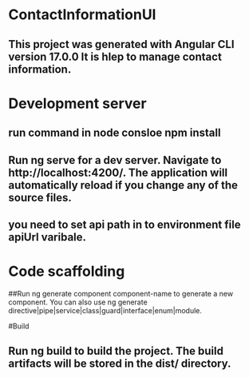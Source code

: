 # ContactInformationUI

## This project was generated with Angular CLI version 17.0.0 It is hlep to manage contact information.

# Development server

## run command in node consloe  npm install
## Run ng serve for a dev server. Navigate to http://localhost:4200/. The application will automatically reload if you change any of the source files.
## you need to set api path in to environment file apiUrl varibale. 

# Code scaffolding

##Run ng generate component component-name to generate a new component. You can also use ng generate directive|pipe|service|class|guard|interface|enum|module.

#Build
## Run ng build to build the project. The build artifacts will be stored in the dist/ directory.